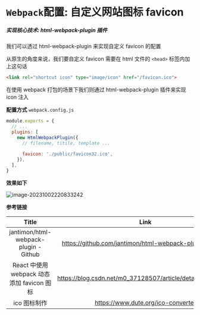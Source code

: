 # `Webpack`配置: 自定义网站图标 favicon

##### **实现核心技术: html-webpack-plugin 插件**

我们可以透过 html-webpack-plugin 来实现自定义 favicon 的配置

从原生的角度来说，我们要自定义 favicon 需要在 html 文件的 `<head>` 标签内加上这句话

```html
<link rel="shortcut icon" type="image/icon" href="/favicon.ico">
```

在使用 webpack 打包的场景下我们则通过 html-webpack-plugin 插件来实现 icon 注入

**配置方式**  ``webpack.config.js``

```js
module.exports = {
  // ...
  plugins: [
    new HtmlWebpackPlugin({
      // filename, titile, template ...
      
      favicon: './public/favicon32.ico',
    }),
  ],
}
```

**效果如下**

![image-20231002220833242](E:\图片\typora\image-20231002220833242.png)

**参考链接**

|                   Title                    |                            Link                            |
| :----------------------------------------: | :--------------------------------------------------------: |
|   jantimon/html-webpack-plugin - Github    |  https://github.com/jantimon/html-webpack-plugin#options   |
| React 中使用 webpack 动态添加 favicon 图标 | https://blog.csdn.net/m0_37128507/article/details/83269084 |
|                ico 图标制作                |             https://www.dute.org/ico-converter             |


